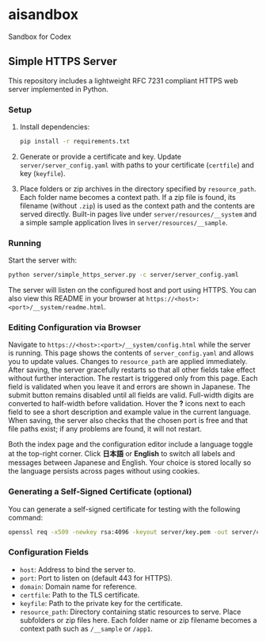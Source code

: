 # aisandbox
Sandbox for Codex

## Simple HTTPS Server

This repository includes a lightweight RFC 7231 compliant HTTPS web server implemented in Python.

### Setup

1. Install dependencies:

    ```bash
    pip install -r requirements.txt
    ```

2. Generate or provide a certificate and key. Update `server/server_config.yaml` with paths to your certificate (`certfile`) and key (`keyfile`).

3. Place folders or zip archives in the directory specified by `resource_path`.
   Each folder name becomes a context path. If a zip file is found, its filename
   (without `.zip`) is used as the context path and the contents are served
directly. Built-in pages live under `server/resources/__system` and a simple
sample application lives in `server/resources/__sample`.

### Running

Start the server with:

```bash
python server/simple_https_server.py -c server/server_config.yaml
```

The server will listen on the configured host and port using HTTPS.
You can also view this README in your browser at `https://<host>:<port>/__system/readme.html`.

### Editing Configuration via Browser

Navigate to `https://<host>:<port>/__system/config.html` while the server is running. This
page shows the contents of `server_config.yaml` and allows you to update values.
Changes to `resource_path` are applied immediately. After saving, the server
gracefully restarts so that all other fields take effect without further
interaction. The restart is triggered only from this page. Each field is
validated when you leave it and errors are shown in Japanese. The submit button
remains disabled until all fields are valid. Full-width digits are converted to
half-width before validation. Hover the **?** icons next to each field to see a
short description and example value in the current language.
When saving, the server also checks that the chosen port is free and that file
paths exist; if any problems are found, it will not restart.

Both the index page and the configuration editor include a language toggle at
the top-right corner. Click **日本語** or **English** to switch all labels and
messages between Japanese and English. Your choice is stored locally so the
language persists across pages without using cookies.

### Generating a Self-Signed Certificate (optional)

You can generate a self-signed certificate for testing with the following command:

```bash
openssl req -x509 -newkey rsa:4096 -keyout server/key.pem -out server/cert.pem -days 365 -nodes -subj "/CN=example.com"
```

### Configuration Fields

- `host`: Address to bind the server to.
- `port`: Port to listen on (default 443 for HTTPS).
- `domain`: Domain name for reference.
- `certfile`: Path to the TLS certificate.
- `keyfile`: Path to the private key for the certificate.
- `resource_path`: Directory containing static resources to serve.
  Place subfolders or zip files here. Each folder name or zip filename becomes
  a context path such as `/__sample` or `/app1`.
